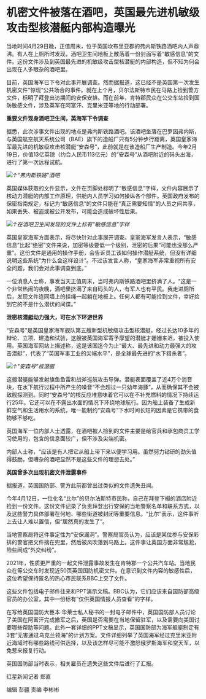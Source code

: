 # 机密文件被落在酒吧，英国最先进机敏级攻击型核潜艇内部构造曝光

当地时间4月29日晚，正值周末，位于英国坎布里亚郡的弗内斯铁路酒吧内人声鼎沸。有人在上厕所时发现，酒吧卫生间地板上散落着一份封面写着“敏感信息”的文件。这份文件涉及到英国最先进的机敏级攻击型核潜艇的内部构造，但不知为何会出现在人多眼杂的酒吧里。

目前，英国海军已下令对此事开展调查。然而据报道，这已经不是英国第一次发生机密文件“惊现”公共场合的事件。就在上个月，贝尔法斯特市民在马路上捡到警方文件，标明了拜登出访期间的安保安排。而在前年，肯特郡民众在公交车站捡到国防敏感文件，涉及英军在阿富汗、克里米亚等地的行动部署。

**重要文件现身酒吧卫生间，英海军下令调查**

据悉，此次涉事文件出现的地点是弗内斯铁路酒吧。该酒吧坐落在巴罗因弗内斯，与英国航空航天系统公司（BAE）旗下的造船厂只有5分钟步行距离，英国皇家海军最先进的机敏级攻击核潜艇“安森号”，此前就是在该造船厂生产制造。今年2月19日，价值13亿英镑（约合人民币113亿元）的“安森号”从酒吧附近的码头出海，进行了第一次远程试航。

![](https://inews.gtimg.com/om_bt/OoSMKLIlJHqeiLTnCS0PPiPaD_L98AZgZfFCEspTeWBtgAA/1000)_↑“弗内斯铁路”酒吧_

英国媒体获取的文件显示，文件在页脚处标明了“敏感信息”字样，文件内容展示了核动力潜艇的内部工作原理，供舱内人员学习如何操纵各个部件。英国政府发布的保密指南规定，标记为“敏感信息”的文件只能在“真正需要知情”的人员之间共享，如果丢失、被盗或被公开发布，可能会造成破坏性后果。

![](https://inews.gtimg.com/om_bt/OrkZhBbVIkzsreFnnhUgKpCcUZiCDCd8i84pVSKtWiY38AA/1000)_↑在酒吧卫生间发现的文件上标有“敏感信息”字样_

英国皇家海军方面表示，将尽快针对此事展开调查。皇家海军发言人表示，“敏感信息”比起“绝密”文件来说，加密等级要低一个级别，泄密的后果“可能也没那么严重”。这份文件是通用的操作手册，会告诉员工该如何操作潜艇系统，但没有详细说明这些系统“为什么会这样设计”。不过该发言人称，“皇家海军非常重视所有安全问题，我们会对此事调查到底。”

一位消息人士称，事发当天正值周末，当时弗内斯铁路酒吧里挤满了人。“这是一个非常热闹的夜晚，酒吧里挤满了来自码头的人，有军人也有平民。我走进厕所后，发现文件连同墙上的挂绳一起躺在地板上。任何人都有可能捡到文件，幸好捡到它的不是什么潜伏的间谍。”

**泄密核潜艇动力强大，可在水下环游世界**

“安森号”是英国皇家海军舰队第五艘新型机敏级攻击型核潜艇。经过长达10多年的辩论、立项、建造和试验，这艘被英国海军寄予厚望的潜艇才姗姗来迟，被投入使用。英国海军网站上描述称，这是该国迄今为止“最大、最先进和动力最强大的攻击潜艇”，代表了“英国军事工业的尖端水平”，是全球最先进的“水下猎杀者”。

![](https://inews.gtimg.com/om_bt/Owjrnohl5a18q0Y27fsyHiVXG-lOZuHTuSfUCrGUOjdTIAA/1000)_↑"安森号”核潜艇_

这艘潜艇能够发射旗鱼鱼雷和战斧巡航攻击导弹。潜艇表面覆盖了近4万个消音块，在水下航行过程中所产生的噪音“不会超过一只幼年海豚”，从而确保其不会被敌舰探测到。同时“安森号”的核反应堆意味着它可以在不补充燃料的情况下持续运行25年。它还可以在不露出水面的情况下环绕地球航行。因为船上装备了生成新鲜空气和生活用水的系统，唯一能制约“安森号”下水时间长短的因素是它携带的食物够不够吃。

英国海军一位内部人士透露，在酒吧被人捡到的文件主要是给官兵和承包商员工学习使用的，包含的信息面较广，但不涉及尖端机密。

内部人士称，“应该是有人把它从船上带下来以便学习用。虽然努力钻研的劲头值得鼓励，但嘈杂的酒吧显然不是这些文件的理想去处。”

**英国曾多次出现机密文件泄露事件**

据报道，英国国防部、警方此前都曾出过类似的文件遗失丑闻。

今年4月12日，一位化名“比尔”的贝尔法斯特市民称，自己在拜登下榻的酒店附近捡到一份文件。这份文件记录了负责拜登出行安保的当地警察名单和联系方式，以及这些警力具体部署在何地、哪些街道被封闭等重要信息。“比尔”表示，这件事听上去让人难以置信，但“居然真的发生了”。

当地警察局将这件事定性为“安保漏洞”。警察局官员认为，应该是某位参与安保彩排的警官把文件揣在兜里，然后被风吹落到马路上。这件事让英国方面非常尴尬，险些闹成“外交纠纷”。

2021年，性质更严重的一起文件泄露事故发生在肯特郡一个公共汽车站。当地民众在等公交车时发现近50页英国国防机密文件。在意识到文件内容的敏感性后，这位希望保持匿名的热心市民联系BBC上交了文件。

这些文件包括电子邮件往来和PPT演示文稿。BBC认为，它们应该来自国防部高级官员的办公室，其中一份标有“仅供英国情报人员查看”的字样。

在写给英国国防大臣本·华莱士私人秘书的一封电子邮件中，英国国防部人员讨论了美国在阿富汗完成撤军之后，英国是否需要在当地保留驻军，以及需要向美国讨要哪些帮助等问题。此外一套详细的PPT文稿显示，英国国防部为海军舰艇制定有3套“无害通过乌克兰领海”的计划方案。文件详细列举了英国海军经过克里米亚附近海域时有哪些路线可供选择，以及该怎样尽可能不激怒俄罗斯海军和空天军，以免惹来报复行动。

英国国防部当时表示，相关雇员在遗失这些文件后进行了汇报。

红星新闻记者 郑直

编辑 彭疆 责编 李彬彬

